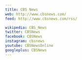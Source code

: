 ```yaml
---
title: CBS News
web: http://www.cbsnews.com/
feed: http://www.cbsnews.com/rss/

wikipedia: CBS_News
twitter: CBSNews
facebook: CBSNews
instagram: cbsnews
youtube: CBSNewsOnline
googleplus: CBSNews
---
```


